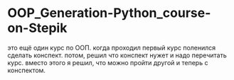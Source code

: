 # OOP_Generation-Python_course-on-Stepik
это ещё один курс по ООП. когда проходил первый курс поленился сделать конспект. потом, решил что конспект нужет и надо перечитать курс. вместо этого я решил, что можно пройти другой и теперь с конспектом.
